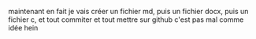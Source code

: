 maintenant en fait je vais créer un fichier md, puis un fichier docx, puis un fichier c, et tout commiter et tout mettre sur github
c'est pas mal comme idée hein

